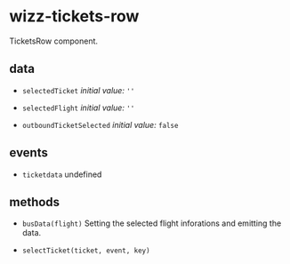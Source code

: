 # wizz-tickets-row 
TicketsRow component. 





## data 
- `selectedTicket` 
 *initial value:* `''` 

- `selectedFlight` 
 *initial value:* `''` 

- `outboundTicketSelected` 
 *initial value:* `false` 


## events 
- `ticketdata` undefined 

## methods 
- `busData(flight)` 
Setting the selected flight inforations and emitting the data. 

- `selectTicket(ticket, event, key)` 


